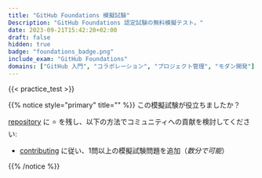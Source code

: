 ```yaml
---
title: "GitHub Foundations 模擬試験"
Description: "GitHub Foundations 認定試験の無料模擬テスト。"
date: 2023-09-21T15:42:20+02:00
draft: false
hidden: true
badge: "foundations_badge.png"
include_exam: "GitHub Foundations"
domains: ["GitHub 入門", "コラボレーション", "プロジェクト管理", "モダン開発"]
---
```


{{< practice_test >}}

{{% notice style="primary" title="" %}}
この模擬試験が役立ちましたか？

[repository](https://github.com/FidelusAleksander/ghcertified) に &#x2B50; を残し、以下の方法でコミュニティへの貢献を検討してください:
- [contributing](https://github.com/FidelusAleksander/ghcertified/blob/master/CONTRIBUTING.md) に従い、1問以上の模擬試験問題を追加（*数分で可能*）

{{% /notice %}}